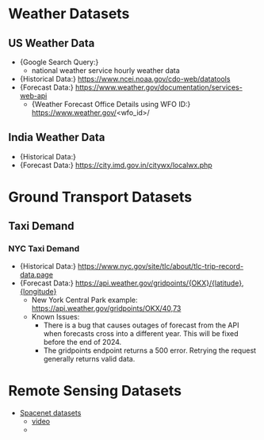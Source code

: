 # Weather Datasets
## US Weather Data
- {Google Search Query:} 
	- national weather service hourly weather data
- {Historical Data:} https://www.ncei.noaa.gov/cdo-web/datatools
- {Forecast Data:} https://www.weather.gov/documentation/services-web-api
	- {Weather Forecast Office Details using WFO ID:} https://www.weather.gov/<wfo_id>/

## India Weather Data
- {Historical Data:}
- {Forecast Data:} https://city.imd.gov.in/citywx/localwx.php

# Ground Transport Datasets
## Taxi Demand
### NYC Taxi Demand
- {Historical Data:} https://www.nyc.gov/site/tlc/about/tlc-trip-record-data.page
- {Forecast Data:} https://api.weather.gov/gridpoints/{OKX}/{latitude},{longitude}
	- New York Central Park example: https://api.weather.gov/gridpoints/OKX/40,73
	- Known Issues:
		- There is a bug that causes outages of forecast from the API when forecasts cross into a different year. This will be fixed before the end of 2024.
		- The gridpoints endpoint returns a 500 error. Retrying the request generally returns valid data.


# Remote Sensing Datasets
- [Spacenet datasets](https://spacenet.ai/datasets/)
	- [video](https://www.youtube.com/watch?v=2DUcX6VGQ30)
	- 